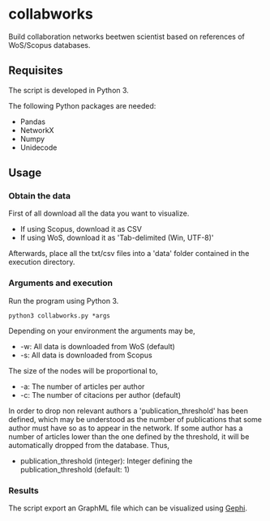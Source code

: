 # collabworks
Build collaboration networks beetwen scientist based on references of WoS/Scopus databases. 

## Requisites
The script is developed in Python 3.

The following Python packages are needed:
* Pandas
* NetworkX
* Numpy
* Unidecode

## Usage

### Obtain the data

First of all download all the data you want to visualize. 
* If using Scopus, download it as CSV
* If using WoS, download it as 'Tab-delimited (Win, UTF-8)' 

Afterwards, place all the txt/csv files into a 'data' folder contained in the execution directory.

### Arguments and execution

Run the program using Python 3.

	python3 collabworks.py *args

Depending on your environment the arguments may be,

* -w: All data is downloaded from WoS (default)
* -s: All data is downloaded from Scopus

The size of the nodes will be proportional to,

* -a: The number of articles per author
* -c: The number of citacions per author (default)

In order to drop non relevant authors a 'publication_threshold' has been defined, which may be understood as the number of publications
that some author must have so as to appear in the network. If some author has a number of articles lower than the one defined by the threshold, it will be automatically
dropped from the database. Thus,

* publication_threshold (integer): Integer defining the publication_threshold (default: 1)

### Results
The script export an GraphML file which can be visualized using [Gephi](https://gephi.org/).

